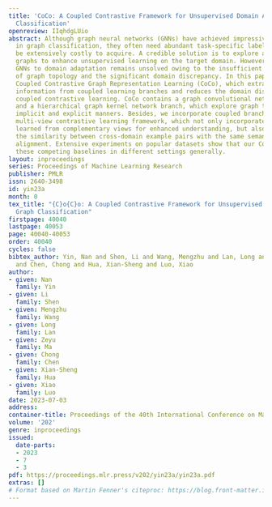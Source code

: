 ```yaml
---
title: 'CoCo: A Coupled Contrastive Framework for Unsupervised Domain Adaptive Graph
  Classification'
openreview: IIqhdgLUio
abstract: Although graph neural networks (GNNs) have achieved impressive achievements
  in graph classification, they often need abundant task-specific labels, which could
  be extensively costly to acquire. A credible solution is to explore additional labeled
  graphs to enhance unsupervised learning on the target domain. However, how to apply
  GNNs to domain adaptation remains unsolved owing to the insufficient exploration
  of graph topology and the significant domain discrepancy. In this paper, we propose
  Coupled Contrastive Graph Representation Learning (CoCo), which extracts the topological
  information from coupled learning branches and reduces the domain discrepancy with
  coupled contrastive learning. CoCo contains a graph convolutional network branch
  and a hierarchical graph kernel network branch, which explore graph topology in
  implicit and explicit manners. Besides, we incorporate coupled branches into a holistic
  multi-view contrastive learning framework, which not only incorporates graph representations
  learned from complementary views for enhanced understanding, but also encourages
  the similarity between cross-domain example pairs with the same semantics for domain
  alignment. Extensive experiments on popular datasets show that our CoCo outperforms
  these competing baselines in different settings generally.
layout: inproceedings
series: Proceedings of Machine Learning Research
publisher: PMLR
issn: 2640-3498
id: yin23a
month: 0
tex_title: "{C}o{C}o: A Coupled Contrastive Framework for Unsupervised Domain Adaptive
  Graph Classification"
firstpage: 40040
lastpage: 40053
page: 40040-40053
order: 40040
cycles: false
bibtex_author: Yin, Nan and Shen, Li and Wang, Mengzhu and Lan, Long and Ma, Zeyu
  and Chen, Chong and Hua, Xian-Sheng and Luo, Xiao
author:
- given: Nan
  family: Yin
- given: Li
  family: Shen
- given: Mengzhu
  family: Wang
- given: Long
  family: Lan
- given: Zeyu
  family: Ma
- given: Chong
  family: Chen
- given: Xian-Sheng
  family: Hua
- given: Xiao
  family: Luo
date: 2023-07-03
address: 
container-title: Proceedings of the 40th International Conference on Machine Learning
volume: '202'
genre: inproceedings
issued:
  date-parts:
  - 2023
  - 7
  - 3
pdf: https://proceedings.mlr.press/v202/yin23a/yin23a.pdf
extras: []
# Format based on Martin Fenner's citeproc: https://blog.front-matter.io/posts/citeproc-yaml-for-bibliographies/
---
```

